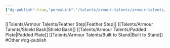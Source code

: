 ```yaml
---
{"dg-publish":true,"permalink":"/talents/armour-talents/armour-talents/"}
---
```


[[Talents/Armour Talents/Feather Step\|Feather Step]]
[[Talents/Armour Talents/Shield Bash\|Shield Bash]]
[[Talents/Armour Talents/Padded Plate\|Padded Plate]]
[[Talents/Armour Talents/Built to Stand\|Built to Stand]]
#Other  #dg-publish